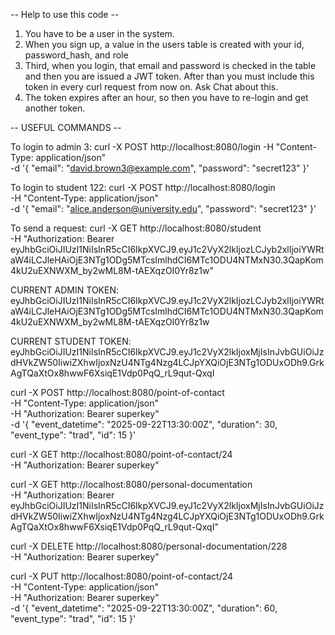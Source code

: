 -- Help to use this code --

1. You have to be a user in the system.
2. When you sign up, a value in the users table is created with your id, password_hash, and role
3. Third, when you login, that email and password is checked in the table and then you are issued a JWT token. After than you must include this token in every curl request from now on. Ask Chat about this.
4. The token expires after an hour, so then you have to re-login and get another token.

-- USEFUL COMMANDS --

To login to admin 3:
curl -X POST http://localhost:8080/login -H "Content-Type: application/json" \
 -d '{
"email": "david.brown3@example.com",
"password": "secret123"
}'

To login to student 122:
curl -X POST http://localhost:8080/login \
 -H "Content-Type: application/json" \
 -d '{
"email": "alice.anderson@university.edu",
"password": "secret123"
}'

To send a request:
curl -X GET http://localhost:8080/student \
 -H "Authorization: Bearer eyJhbGciOiJIUzI1NiIsInR5cCI6IkpXVCJ9.eyJ1c2VyX2lkIjozLCJyb2xlIjoiYWRtaW4iLCJleHAiOjE3NTg1ODg5MTcsImlhdCI6MTc1ODU4NTMxN30.3QapKom4kU2uEXNWXM_by2wML8M-tAEXqzOI0Yr8z1w"

CURRENT ADMIN TOKEN: eyJhbGciOiJIUzI1NiIsInR5cCI6IkpXVCJ9.eyJ1c2VyX2lkIjozLCJyb2xlIjoiYWRtaW4iLCJleHAiOjE3NTg1ODg5MTcsImlhdCI6MTc1ODU4NTMxN30.3QapKom4kU2uEXNWXM_by2wML8M-tAEXqzOI0Yr8z1w

CURRENT STUDENT TOKEN: eyJhbGciOiJIUzI1NiIsInR5cCI6IkpXVCJ9.eyJ1c2VyX2lkIjoxMjIsInJvbGUiOiJzdHVkZW50IiwiZXhwIjoxNzU4NTg4Nzg4LCJpYXQiOjE3NTg1ODUxODh9.GrkAgTQaXtOx8hwwF6XsiqE1Vdp0PqQ_rL9qut-QxqI

curl -X POST http://localhost:8080/point-of-contact \
 -H "Content-Type: application/json" \
 -H "Authorization: Bearer superkey" \
 -d '{
"event_datetime": "2025-09-22T13:30:00Z",
"duration": 30,
"event_type": "trad",
"id": 15
}'

curl -X GET http://localhost:8080/point-of-contact/24 \
 -H "Authorization: Bearer superkey"

curl -X GET http://localhost:8080/personal-documentation \
 -H "Authorization: Bearer eyJhbGciOiJIUzI1NiIsInR5cCI6IkpXVCJ9.eyJ1c2VyX2lkIjoxMjIsInJvbGUiOiJzdHVkZW50IiwiZXhwIjoxNzU4NTg4Nzg4LCJpYXQiOjE3NTg1ODUxODh9.GrkAgTQaXtOx8hwwF6XsiqE1Vdp0PqQ_rL9qut-QxqI"

curl -X DELETE http://localhost:8080/personal-documentation/228 \
 -H "Authorization: Bearer superkey"

curl -X PUT http://localhost:8080/point-of-contact/24 \
 -H "Content-Type: application/json" \
 -H "Authorization: Bearer superkey" \
 -d '{
"event_datetime": "2025-09-22T13:30:00Z",
"duration": 60,
"event_type": "trad",
"id": 15
}'
